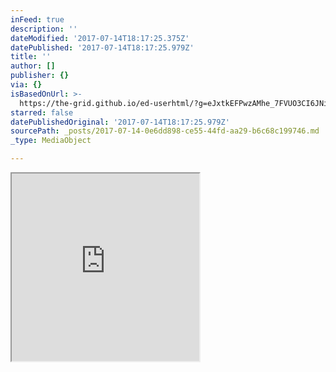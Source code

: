 ```yaml
---
inFeed: true
description: ''
dateModified: '2017-07-14T18:17:25.375Z'
datePublished: '2017-07-14T18:17:25.979Z'
title: ''
author: []
publisher: {}
via: {}
isBasedOnUrl: >-
  https://the-grid.github.io/ed-userhtml/?g=eJxtkEFPwzAMhe_7FVUO3CI6JNimLTuAVIE0idEDGlymtPba0hBHSboSfj3dtBwK2Lf3PvtZXkFzTBoQLHD8LBAAgfcNVOhZUirp3OCQN5T8cScgveTSmBaDYG63fX1-edD5E7r3zWwzm4c6e2vTbPvY7kxPd4v7Q_joQpwzlqArPT9HnwL2laJCqr3FY4O9i5ySgTov2C95OMLXgt2kaVQugGC3UalRAlru8WuYz7FE7ZN8vOaCFLJsK0udBl6SIivYYnrqiBUE4R8oO1eEDqQ9d803Cjadj8Qxvr7ShTPL1fXw-fUPqEWA8w
starred: false
datePublishedOriginal: '2017-07-14T18:17:25.979Z'
sourcePath: _posts/2017-07-14-0e6dd898-ce55-44fd-aa29-b6c68c199746.md
_type: MediaObject

---
```

<iframe src="https://the-grid.github.io/ed-userhtml/?g=eJxtkEFPwzAMhe_7FVUO3CI6JNimLTuAVIE0idEDGlymtPba0hBHSboSfj3dtBwK2Lf3PvtZXkFzTBoQLHD8LBAAgfcNVOhZUirp3OCQN5T8cScgveTSmBaDYG63fX1-edD5E7r3zWwzm4c6e2vTbPvY7kxPd4v7Q_joQpwzlqArPT9HnwL2laJCqr3FY4O9i5ySgTov2C95OMLXgt2kaVQugGC3UalRAlru8WuYz7FE7ZN8vOaCFLJsK0udBl6SIivYYnrqiBUE4R8oO1eEDqQ9d803Cjadj8Qxvr7ShTPL1fXw-fUPqEWA8w" height="300" style=""></iframe>